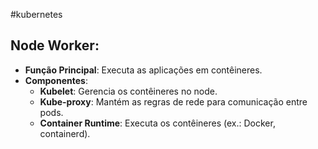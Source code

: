 #kubernetes 

## **Node Worker**:

- **Função Principal**: Executa as aplicações em contêineres.
- **Componentes**:
    - **Kubelet**: Gerencia os contêineres no node.
    - **Kube-proxy**: Mantém as regras de rede para comunicação entre pods.
    - **Container Runtime**: Executa os contêineres (ex.: Docker, containerd).
